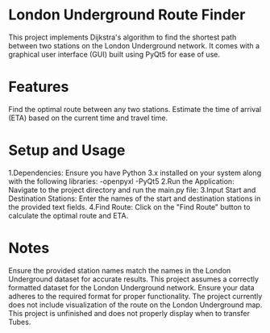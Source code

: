 # London Underground Route Finder
This project implements Dijkstra's algorithm to find the shortest path between two stations on the London Underground network. It comes with a graphical user interface (GUI) built using PyQt5 for ease of use.

# Features
Find the optimal route between any two stations.
Estimate the time of arrival (ETA) based on the current time and travel time.

# Setup and Usage
1.Dependencies: Ensure you have Python 3.x installed on your system along with the following libraries:
	-openpyxl
	-PyQt5
2.Run the Application: Navigate to the project directory and run the main.py file:
3.Input Start and Destination Stations: Enter the names of the start and destination stations in the provided text fields.
4.Find Route: Click on the "Find Route" button to calculate the optimal route and ETA.

# Notes
Ensure the provided station names match the names in the London Underground dataset for accurate results.
This project assumes a correctly formatted dataset for the London Underground network. Ensure your data adheres to the required format for proper functionality.
The project currently does not include visualization of the route on the London Underground map.
This project is unfinished and does not properly display when to transfer Tubes.
